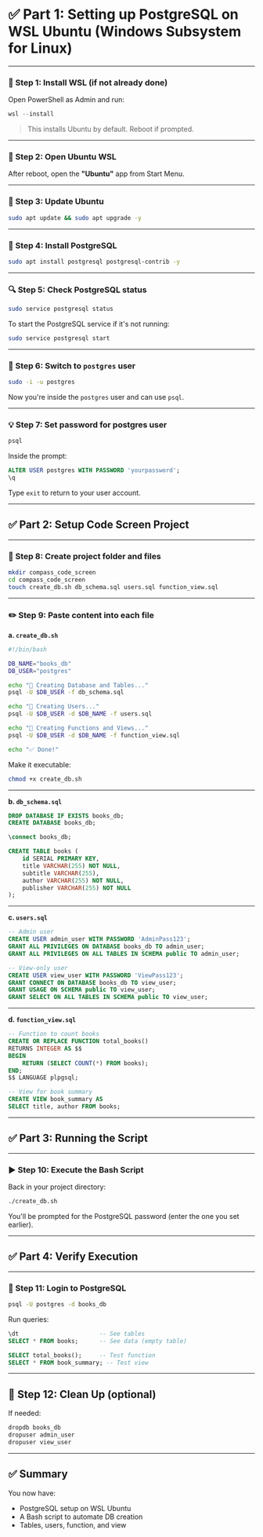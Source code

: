# ✅ Part 1: Setting up PostgreSQL on WSL Ubuntu (Windows Subsystem for Linux)

---

### 🐧 Step 1: Install WSL (if not already done)

Open PowerShell as Admin and run:

```powershell
wsl --install
```

> This installs Ubuntu by default. Reboot if prompted.

---

### 🐧 Step 2: Open Ubuntu WSL

After reboot, open the **"Ubuntu"** app from Start Menu.

---

### 🧰 Step 3: Update Ubuntu

```bash
sudo apt update && sudo apt upgrade -y
```

---

### 🐘 Step 4: Install PostgreSQL

```bash
sudo apt install postgresql postgresql-contrib -y
```

---

### 🔍 Step 5: Check PostgreSQL status

```bash
sudo service postgresql status
```

To start the PostgreSQL service if it's not running:

```bash
sudo service postgresql start
```

---

### 👤 Step 6: Switch to `postgres` user

```bash
sudo -i -u postgres
```

Now you're inside the `postgres` user and can use `psql`.

---

### 💡 Step 7: Set password for postgres user

```bash
psql
```

Inside the prompt:

```sql
ALTER USER postgres WITH PASSWORD 'yourpassword';
\q
```

Type `exit` to return to your user account.

---

## ✅ Part 2: Setup Code Screen Project

---

### 📁 Step 8: Create project folder and files

```bash
mkdir compass_code_screen
cd compass_code_screen
touch create_db.sh db_schema.sql users.sql function_view.sql
```

---

### ✏️ Step 9: Paste content into each file

**a. `create_db.sh`**
```bash
#!/bin/bash

DB_NAME="books_db"
DB_USER="postgres"

echo "🔄 Creating Database and Tables..."
psql -U $DB_USER -f db_schema.sql

echo "👥 Creating Users..."
psql -U $DB_USER -d $DB_NAME -f users.sql

echo "🧠 Creating Functions and Views..."
psql -U $DB_USER -d $DB_NAME -f function_view.sql

echo "✅ Done!"
```

Make it executable:

```bash
chmod +x create_db.sh
```

---

**b. `db_schema.sql`**
```sql
DROP DATABASE IF EXISTS books_db;
CREATE DATABASE books_db;

\connect books_db;

CREATE TABLE books (
    id SERIAL PRIMARY KEY,
    title VARCHAR(255) NOT NULL,
    subtitle VARCHAR(255),
    author VARCHAR(255) NOT NULL,
    publisher VARCHAR(255) NOT NULL
);
```

---

**c. `users.sql`**
```sql
-- Admin user
CREATE USER admin_user WITH PASSWORD 'AdminPass123';
GRANT ALL PRIVILEGES ON DATABASE books_db TO admin_user;
GRANT ALL PRIVILEGES ON ALL TABLES IN SCHEMA public TO admin_user;

-- View-only user
CREATE USER view_user WITH PASSWORD 'ViewPass123';
GRANT CONNECT ON DATABASE books_db TO view_user;
GRANT USAGE ON SCHEMA public TO view_user;
GRANT SELECT ON ALL TABLES IN SCHEMA public TO view_user;
```

---

**d. `function_view.sql`**
```sql
-- Function to count books
CREATE OR REPLACE FUNCTION total_books()
RETURNS INTEGER AS $$
BEGIN
    RETURN (SELECT COUNT(*) FROM books);
END;
$$ LANGUAGE plpgsql;

-- View for book summary
CREATE VIEW book_summary AS
SELECT title, author FROM books;
```

---

## ✅ Part 3: Running the Script

---

### ▶️ Step 10: Execute the Bash Script

Back in your project directory:

```bash
./create_db.sh
```

You'll be prompted for the PostgreSQL password (enter the one you set earlier).

---

## ✅ Part 4: Verify Execution

---

### 🧪 Step 11: Login to PostgreSQL

```bash
psql -U postgres -d books_db
```

Run queries:

```sql
\dt                       -- See tables
SELECT * FROM books;      -- See data (empty table)

SELECT total_books();     -- Test function
SELECT * FROM book_summary; -- Test view
```

---

## 🧼 Step 12: Clean Up (optional)

If needed:

```bash
dropdb books_db
dropuser admin_user
dropuser view_user
```

---

## ✅ Summary

You now have:
- PostgreSQL setup on WSL Ubuntu
- A Bash script to automate DB creation
- Tables, users, function, and view
